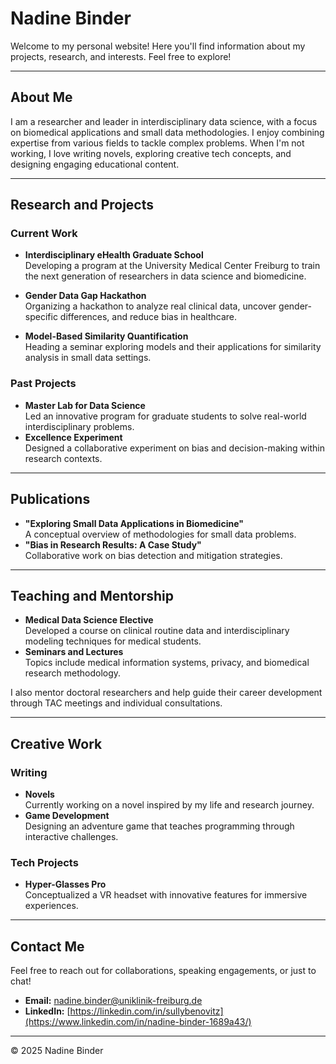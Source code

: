 # Nadine Binder

Welcome to my personal website! Here you'll find information about my projects, research, and interests. Feel free to explore!

---

## About Me

I am a researcher and leader in interdisciplinary data science, with a focus on biomedical applications and small data methodologies. I enjoy combining expertise from various fields to tackle complex problems. When I'm not working, I love writing novels, exploring creative tech concepts, and designing engaging educational content.

---

## Research and Projects

### Current Work
- **Interdisciplinary eHealth Graduate School**  
  Developing a program at the University Medical Center Freiburg to train the next generation of researchers in data science and biomedicine.
  
- **Gender Data Gap Hackathon**  
  Organizing a hackathon to analyze real clinical data, uncover gender-specific differences, and reduce bias in healthcare.

- **Model-Based Similarity Quantification**  
  Heading a seminar exploring models and their applications for similarity analysis in small data settings.

### Past Projects
- **Master Lab for Data Science**  
  Led an innovative program for graduate students to solve real-world interdisciplinary problems.  
- **Excellence Experiment**  
  Designed a collaborative experiment on bias and decision-making within research contexts.

---

## Publications

- **"Exploring Small Data Applications in Biomedicine"**  
  A conceptual overview of methodologies for small data problems.  
- **"Bias in Research Results: A Case Study"**  
  Collaborative work on bias detection and mitigation strategies.

---

## Teaching and Mentorship

- **Medical Data Science Elective**  
  Developed a course on clinical routine data and interdisciplinary modeling techniques for medical students.  
- **Seminars and Lectures**  
  Topics include medical information systems, privacy, and biomedical research methodology.  

I also mentor doctoral researchers and help guide their career development through TAC meetings and individual consultations.

---

## Creative Work

### Writing
- **Novels**  
  Currently working on a novel inspired by my life and research journey.  
- **Game Development**  
  Designing an adventure game that teaches programming through interactive challenges.

### Tech Projects
- **Hyper-Glasses Pro**  
  Conceptualized a VR headset with innovative features for immersive experiences.  

---

## Contact Me

Feel free to reach out for collaborations, speaking engagements, or just to chat!

- **Email:** nadine.binder@uniklinik-freiburg.de  
- **LinkedIn:** [https://linkedin.com/in/sullybenovitz](https://www.linkedin.com/in/nadine-binder-1689a43/)  

---

© 2025 Nadine Binder
